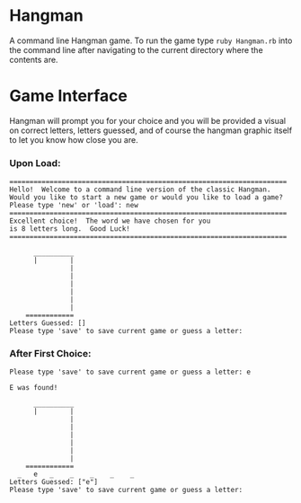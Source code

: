 # Hangman
A command line Hangman game.  To run the game type ```ruby Hangman.rb``` into the command line after navigating to the current directory where the contents are.

# Game Interface
Hangman will prompt you for your choice and you will be provided a visual on correct letters, letters guessed, and of course the hangman graphic itself to let you know how close you are.

### Upon Load:
```
=====================================================================
Hello!  Welcome to a command line version of the classic Hangman.
Would you like to start a new game or would you like to load a game?
Please type 'new' or 'load': new
=====================================================================
Excellent choice!  The word we have chosen for you 
is 8 letters long.  Good Luck!
=====================================================================

      __________
      |        |
               |
               |
               |
               |
               |
               |
    ============
Letters Guessed: []
Please type 'save' to save current game or guess a letter:
```
### After First Choice:
```
Please type 'save' to save current game or guess a letter: e

E was found!

      __________
      |        |
               |
               |
               |
               |
               |
               |
    ============
  _   e   _    _    _    _    _  
Letters Guessed: ["e"]
Please type 'save' to save current game or guess a letter: 
```